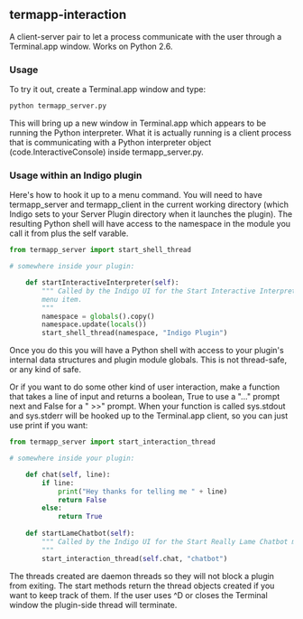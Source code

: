## termapp-interaction 

A client-server pair to let a process communicate with the user
through a Terminal.app window. Works on Python 2.6.

### Usage
To try it out, create a Terminal.app window and type:

```sh
python termapp_server.py
```

This will bring up a new window in Terminal.app which appears to be
running the Python interpreter. What it is actually running is a
client process that is communicating with a Python interpreter object
(code.InteractiveConsole) inside termapp_server.py.

### Usage within an Indigo plugin

Here's how to hook it up to a menu command. You will need to have
termapp_server and termapp_client in the current working directory
(which Indigo sets to your Server Plugin directory when it launches
the plugin). The resulting Python shell will have access to the
namespace in the module you call it from plus the self varable.
    
```py
from termapp_server import start_shell_thread

# somewhere inside your plugin:

    def startInteractiveInterpreter(self):
        """ Called by the Indigo UI for the Start Interactive Interpreter
        menu item.
        """
        namespace = globals().copy()
        namespace.update(locals())
        start_shell_thread(namespace, "Indigo Plugin")
```

Once you do this you will have a Python shell with access to your
plugin's internal data structures and plugin module globals. This is
not thread-safe, or any kind of safe.

Or if you want to do some other kind of user interaction, make a function that
takes a line of input and returns a boolean, True to use a "..." prompt next
and False for a " >>" prompt. When your function is called sys.stdout and 
sys.stderr will be hooked up to the Terminal.app client, so you can just use
print if you want:

```py
from termapp_server import start_interaction_thread

# somewhere inside your plugin:

    def chat(self, line):
        if line:
            print("Hey thanks for telling me " + line)
            return False
        else:
            return True
    
    def startLameChatbot(self):
        """ Called by the Indigo UI for the Start Really Lame Chatbot menu item.
        """
        start_interaction_thread(self.chat, "chatbot")
```

The threads created are daemon threads so they will not block a plugin
from exiting. The start methods return the thread objects created if
you want to keep track of them. If the user uses ^D or closes the
Terminal window the plugin-side thread will terminate.
